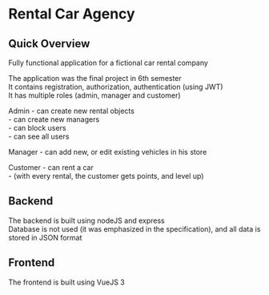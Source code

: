 # Rental Car Agency

## Quick Overview
Fully functional application for a fictional car rental company

The application was the final project in 6th semester <br/>
It contains registration, authorization, authentication (using JWT) <br/>
It has multiple roles (admin, manager and customer) <br/>

Admin - can create new rental objects <br/>
      - can create new managers <br/>
      - can block users <br/>
      - can see all users <br/>

Manager - can add new, or edit existing vehicles in his store 

Customer - can rent a car <br/>
         - (with every rental, the customer gets points, and level up)

## Backend

The backend is built using nodeJS and express <br/>
Database is not used (it was emphasized in the specification), and all data is stored in JSON format

## Frontend

The frontend is built using VueJS 3